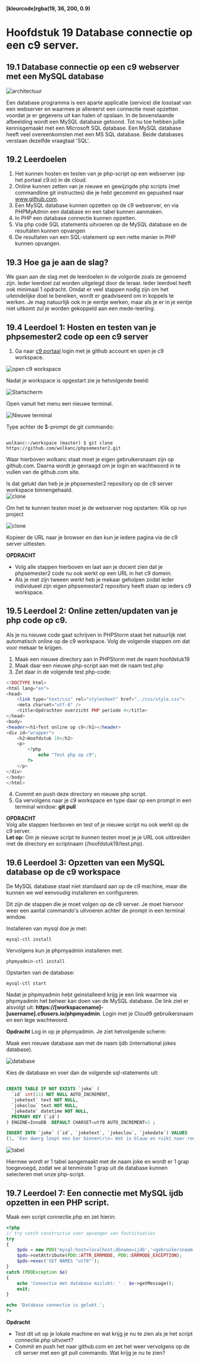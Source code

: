 #### [kleurcode]rgba(19, 36, 200, 0.9)

# Hoofdstuk 19 Database connectie op een c9 server.

## 19.1 Database connectie op een c9 webserver met een MySQL database
 
![architectuur](https://github.com/ictacademiekw1c/opdrachten-repository/blob/master/php/p4/images/dbserver.gif?raw=true)
 
Een database programma is een aparte applicatie (service) die losstaat van een webserver en waarmee je allereerst een connectie moet opzetten voordat je er gegevens uit kan halen of opslaan.
In de bovenstaande afbeelding wordt een MySQL database getoond. Tot nu toe hebben jullie kennisgemaakt met een Microsoft SQL database. 
Een MySQL database heeft veel overeenkomsten met een MS SQL database. Beide databases verstaan dezelfde vraagtaal 'SQL'.

## 19.2 Leerdoelen

1. Het kunnen hosten en testen van je php-script op een webserver (op het portaal c9.io) in de cloud.
2. Online kunnen zetten van je nieuwe en gewijzigde php scripts (met commandline git instructies) die je hebt gecommit en gepushed naar www.github.com.
3. Een MySQL database kunnen opzetten op de c9 webserver, en via PHPMyAdmin een database en een tabel kunnen aanmaken.
4. In PHP een database connectie kunnen opzetten.
5. Via php code SQL statements uitvoeren op de MySQL database en de resultaten kunnen opvangen
6. De resultaten van een SQL-statement op een nette manier in PHP kunnen opvangen.

## 19.3 Hoe ga je aan de slag?

We gaan aan de slag met de leerdoelen in de volgorde zoals ze genoemd zijn. 
Ieder leerdoel zal worden uitgelegd door de leraar. Ieder leerdoel heeft ook minimaal 1 opdracht. 
Omdat er veel stappen nodig zijn om het uiteindelijke doel te bereiken, wordt er geadviseerd om in koppels te werken. Je mag natuurlijk ook in je eentje werken, 
maar als je er in je eentje niet uitkomt zul je worden gekoppeld aan een mede-leerling.

## 19.4 Leerdoel 1: Hosten en testen van je phpsemester2 code op een c9 server

1. Ga naar [c9 portaal](http://c9.io) login met je github account en open je c9 workspace.

![open c9 workspace](https://github.com/ictacademiekw1c/opdrachten-repository/blob/master/php/p4/images/c9.png?raw=true)

Nadat je workspace is opgestart zie je hetvolgende beeld:<br>

![Startscherm](https://github.com/ictacademiekw1c/opdrachten-repository/blob/master/php/p4/images/c9start.png?raw=true)

Open vanuit het menu een nieuwe terminal.<br>

![Nieuwe terminal](https://github.com/ictacademiekw1c/opdrachten-repository/blob/master/php/p4/images/terminal.png?raw=true)

Type achter de $-prompt de git commando:<br>

 ~~~linux

 wolkanc:~/workspace (master) $ git clone https://github.com/wolkanc/phpsemester2.git

~~~

Waar hierboven wolkanc staat moet je eigen gebruikersnaam zijn op github.com. Daarna wordt je gevraagd om je login en wachtwoord in te vullen van de github.com site. <br>

Is dat gelukt dan heb je je phpsemester2 repository op de c9 server workspace binnengehaald.
<br>
![clone](https://github.com/ictacademiekw1c/opdrachten-repository/blob/master/php/p4/images/clone.png?raw=true)

Om het te kunnen testen moet je de webserver nog opstarten:
Klik op run project
<br>

![clone](https://github.com/ictacademiekw1c/opdrachten-repository/blob/master/php/p4/images/run.png?raw=true)

Kopieer de URL naar je browser en dan kun je iedere pagina via de c9 server uittesten.

__OPDRACHT__
- Volg alle stappen hierboven en laat aan je docent zien dat je phpsemester2 code nu ook werkt op een URL in het c9 domein.
- Als je met zijn tweeen werkt heb je mekaar geholpen zodat ieder individueel zijn eigen phpsemester2 repository heeft staan op ieders c9 workspace.

## 19.5 Leerdoel 2: Online zetten/updaten van je php code op c9.

Als je nu nieuwe code gaat schrijven in PHPStorm staat het natuurlijk niet automatisch online op de c9 workspace.
Volg de volgende stappen om dat voor mekaar te krijgen. 
1. Maak een nieuwe directory aan in PHPStorm met de naam hoofdstuk19
2. Maak daar een nieuwe php-script aan met de naam test.php
3. Zet daar in de volgende test php-code:

~~~php
<!DOCTYPE html>
<html lang="en">
<head>
    <link type="text/css" rel="stylesheet" href="../css/style.css">
    <meta charset="utf-8" />
    <title>Opdrachten overzicht PHP periode 4</title>
</head>
<body>
<header><h1>Test online op c9</h1></header>
<div id="wrapper">
    <h2>Hoofdstuk 19</h2>
    <p>
        <?php
            echo "Test php op c9";
        ?>
    </p>
</div>
</body>
</html>
~~~

4. Commit en push deze directory en nieuwe php script.
5. Ga vervolgens naar je c9 workspace en type daar op een prompt in een terminal window: __git pull__

__OPDRACHT__
<br>
Volg alle stappen hierboven en test of je nieuwe script nu ook werkt op de c9 server.
<br>__Let op:__ Om je nieuwe script te kunnen testen moet je je URL ook uitbreiden met de directory en scriptnaam (<basisURL>/hoofdstuk19/test.php).

## 19.6 Leerdoel 3: Opzetten van een MySQL database op de c9 workspace

De MySQL database staat niet standaard aan op de c9 machine, maar die kunnen we wel eenvoudig installeren en configureren.

Dit zijn de stappen die je moet volgen op de c9 server. Je moet hiervoor weer een aantal commando's uitvoeren achter de prompt in een terminal window.

Installeren van mysql doe je met:
~~~linux
mysql-ctl install
~~~

Vervolgens kun je phpmyadmin installeren met:
~~~linux
phpmyadmin-ctl install
~~~

Opstarten van de database:
~~~linux
mysql-ctl start
~~~

Nadat je phpmyadmin hebt geinstalleerd krijg je een link waarmee via phpmyadmin het beheer kan doen van de MySQL database.
De link ziet er alsvolgt uit: __https://[workspacename]-[username].c9users.io/phpmyadmin__. 
Login met je Cloud9 gebruikersnaam en een lege wachtwoord.

__Opdracht__
Log in op je phpmyadmin. Je ziet hetvolgende scherm:<br>

Maak een nieuwe database aan met de naam ijdb (international jokes database).

![database](https://github.com/ictacademiekw1c/opdrachten-repository/blob/master/php/p4/images/database.png?raw=true)

Kies de database en voer dan de volgende sql-statements uit:

~~~sql

CREATE TABLE IF NOT EXISTS `joke` (
  `id` int(11) NOT NULL AUTO_INCREMENT,
  `joketext` text NOT NULL,
  `jokeclou` text NOT NULL,
  `jokedate` datetime NOT NULL,
  PRIMARY KEY (`id`)
) ENGINE=InnoDB  DEFAULT CHARSET=utf8 AUTO_INCREMENT=1 ;

INSERT INTO `joke` (`id`, `joketext`, `jokeclou`, `jokedate`) VALUES
(1, 'Een dwerg loopt een bar binnen\r\n– Wat is blauw en ruikt naar rode verf?', 'Blauwe verf!!!', '2017-01-30 13:01:32');
~~~

![tabel](https://github.com/ictacademiekw1c/opdrachten-repository/blob/master/php/p4/images/database.png?raw=true)

Hiermee wordt er 1 tabel aangemaakt met de naam joke en wordt er 1 grap toegevoegd, zodat we al tenminste 1 grap uit de database kunnen selecteren met onze php-script.

## 19.7 Leerdoel 7: Een connectie met MySQL ijdb opzetten in een PHP script.

Maak een script connectie.php en zet hierin:
~~~php
<?php
// try catch constructie voor opvangen van foutsituaties
try
{
    $pdo = new PDO('mysql:host=localhost;dbname=ijdb','<gebruikersnaam c9>');
    $pdo->setAttribute(PDO::ATTR_ERRMODE, PDO::ERRMODE_EXCEPTION);
    $pdo->exec('SET NAMES "utf8"');
}
catch (PDOException $e)
{
    echo 'Connectie met database mislukt: ' . $e->getMessage();
    exit;
}

echo 'Database connectie is gelukt.';
?>
~~~

__Opdracht__<br>
- Test dit uit op je lokale machine en wat krijg je nu te zien als je het script connectie.php uitvoert?
- Commit en push het naar github.com en zet het weer vervolgens op de c9 server met een git pull commando. Wat krijg je nu te zien?

